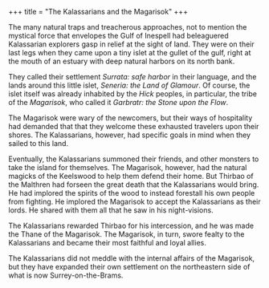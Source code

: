+++
title = "The Kalassarians and the Magarisok"
+++

The many natural traps and treacherous approaches, not to mention the mystical
force that envelopes the Gulf of Inespell had beleaguered Kalassarian explorers
gasp in relief at the sight of land. They were on their last legs when they came
upon a tiny islet at the gullet of the gulf, right at the mouth of an estuary
with deep natural harbors on its north bank.

They called their settlement _Surrata: safe harbor_ in their language, and the
lands around this little islet, _Seneria: the Land of Glamour_. Of course, the
islet itself was already inhabited by the _Hick_ peoples, in particular, the
tribe of the _Magarisok_, who called it _Garbratr: the Stone upon the Flow_.

The Magarisok were wary of the newcomers, but their ways of hospitality had
demanded that that they welcome these exhausted travelers upon their shores. The
Kalassarians, however, had specific goals in mind when they sailed to this land.

Eventually, the Kalassarians summoned their friends, and other monsters to take
the island for themselves. The Magarisok, however, had the natural magicks of
the Keelswood to help them defend their home. But Thirbao of the Malthren had
forseen the great death that the Kalassarians would bring. He had implored the
spirits of the wood to instead forestall his own people from fighting. He
implored the Magarisok to accept the Kalassarians as their lords. He shared with
them all that he saw in his night-visions.

The Kalassarians rewarded Thirbao for his intercession, and he was made the
Thane of the Magarisok. The Magarisok, in turn, swore fealty to the Kalassarians
and became their most faithful and loyal allies. 

The Kalassarians did not meddle with the internal affairs of the Magarisok, but
they have expanded their own settlement on the northeastern side of what is now
Surrey-on-the-Brams.